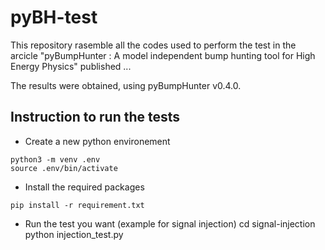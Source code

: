 # pyBH-test

This repository rasemble all the codes used to perform the test in the arcicle "pyBumpHunter : A model independent bump hunting tool for High Energy Physics" published ...

The results were obtained, using pyBumpHunter v0.4.0.

## Instruction to run the tests

* Create a new python environement
```
python3 -m venv .env
source .env/bin/activate
```

* Install the required packages
```
pip install -r requirement.txt
```

* Run the test you want (example for signal injection)
cd signal-injection
python injection_test.py


